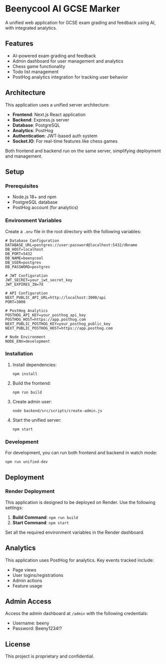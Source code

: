 # Beenycool AI GCSE Marker

A unified web application for GCSE exam grading and feedback using AI, with integrated analytics.

## Features

- AI-powered exam grading and feedback
- Admin dashboard for user management and analytics
- Chess game functionality
- Todo list management
- PostHog analytics integration for tracking user behavior

## Architecture

This application uses a unified server architecture:

- **Frontend**: Next.js React application
- **Backend**: Express.js server
- **Database**: PostgreSQL
- **Analytics**: PostHog
- **Authentication**: JWT-based auth system
- **Socket.IO**: For real-time features like chess games

Both frontend and backend run on the same server, simplifying deployment and management.

## Setup

### Prerequisites

- Node.js 18+ and npm
- PostgreSQL database
- PostHog account (for analytics)

### Environment Variables

Create a `.env` file in the root directory with the following variables:

```
# Database Configuration
DATABASE_URL=postgres://user:password@localhost:5432/dbname
DB_HOST=localhost
DB_PORT=5432
DB_NAME=beenycool
DB_USER=postgres
DB_PASSWORD=postgres

# JWT Configuration
JWT_SECRET=your_jwt_secret_key
JWT_EXPIRES_IN=7d

# API Configuration
NEXT_PUBLIC_API_URL=http://localhost:3000/api
PORT=3000

# PostHog Analytics
POSTHOG_API_KEY=your_posthog_api_key
POSTHOG_HOST=https://app.posthog.com
NEXT_PUBLIC_POSTHOG_KEY=your_posthog_public_key
NEXT_PUBLIC_POSTHOG_HOST=https://app.posthog.com

# Node Environment
NODE_ENV=development
```

### Installation

1. Install dependencies:
   ```
   npm install
   ```

2. Build the frontend:
   ```
   npm run build
   ```

3. Create admin user:
   ```
   node backend/src/scripts/create-admin.js
   ```

4. Start the unified server:
   ```
   npm start
   ```

### Development

For development, you can run both frontend and backend in watch mode:

```
npm run unified-dev
```

## Deployment

### Render Deployment

This application is designed to be deployed on Render. Use the following settings:

1. **Build Command**: `npm run build`
2. **Start Command**: `npm start`

Set all the required environment variables in the Render dashboard.

## Analytics

This application uses PostHog for analytics. Key events tracked include:

- Page views
- User logins/registrations
- Admin actions
- Feature usage

## Admin Access

Access the admin dashboard at `/admin` with the following credentials:

- Username: beeny
- Password: Beeny1234!?

## License

This project is proprietary and confidential. 